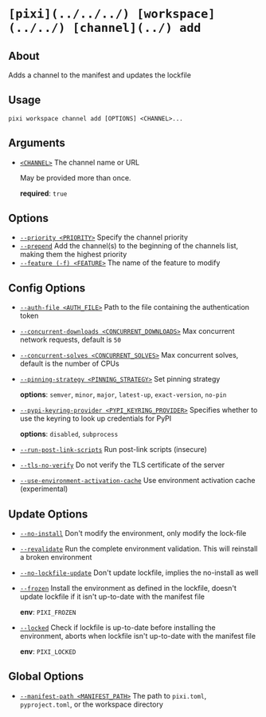 # `[pixi](../../../) [workspace](../../) [channel](../) add`

## About

Adds a channel to the manifest and updates the lockfile

## Usage

```text
pixi workspace channel add [OPTIONS] <CHANNEL>...

```

## Arguments

- [`<CHANNEL>`](#arg-%3CCHANNEL%3E) The channel name or URL

  May be provided more than once.

  **required**: `true`

## Options

- [`--priority <PRIORITY>`](#arg---priority) Specify the channel priority
- [`--prepend`](#arg---prepend) Add the channel(s) to the beginning of the channels list, making them the highest priority
- [`--feature (-f) <FEATURE>`](#arg---feature) The name of the feature to modify

## Config Options

- [`--auth-file <AUTH_FILE>`](#arg---auth-file) Path to the file containing the authentication token

- [`--concurrent-downloads <CONCURRENT_DOWNLOADS>`](#arg---concurrent-downloads) Max concurrent network requests, default is `50`

- [`--concurrent-solves <CONCURRENT_SOLVES>`](#arg---concurrent-solves) Max concurrent solves, default is the number of CPUs

- [`--pinning-strategy <PINNING_STRATEGY>`](#arg---pinning-strategy) Set pinning strategy

  **options**: `semver`, `minor`, `major`, `latest-up`, `exact-version`, `no-pin`

- [`--pypi-keyring-provider <PYPI_KEYRING_PROVIDER>`](#arg---pypi-keyring-provider) Specifies whether to use the keyring to look up credentials for PyPI

  **options**: `disabled`, `subprocess`

- [`--run-post-link-scripts`](#arg---run-post-link-scripts) Run post-link scripts (insecure)

- [`--tls-no-verify`](#arg---tls-no-verify) Do not verify the TLS certificate of the server

- [`--use-environment-activation-cache`](#arg---use-environment-activation-cache) Use environment activation cache (experimental)

## Update Options

- [`--no-install`](#arg---no-install) Don't modify the environment, only modify the lock-file

- [`--revalidate`](#arg---revalidate) Run the complete environment validation. This will reinstall a broken environment

- [`--no-lockfile-update`](#arg---no-lockfile-update) Don't update lockfile, implies the no-install as well

- [`--frozen`](#arg---frozen) Install the environment as defined in the lockfile, doesn't update lockfile if it isn't up-to-date with the manifest file

  **env**: `PIXI_FROZEN`

- [`--locked`](#arg---locked) Check if lockfile is up-to-date before installing the environment, aborts when lockfile isn't up-to-date with the manifest file

  **env**: `PIXI_LOCKED`

## Global Options

- [`--manifest-path <MANIFEST_PATH>`](#arg---manifest-path) The path to `pixi.toml`, `pyproject.toml`, or the workspace directory
